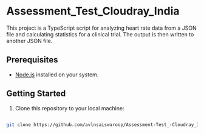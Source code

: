 # Assessment_Test_Cloudray_India

This project is a TypeScript script for analyzing heart rate data from a JSON file and calculating statistics for a clinical trial. The output is then written to another JSON file.

## Prerequisites

- [Node.js](https://nodejs.org/) installed on your system.

## Getting Started

1. Clone this repository to your local machine:

```bash

git clone https://github.com/avlnsaiswaroop/Assessment-Test_-Cloudray_India.git

```
